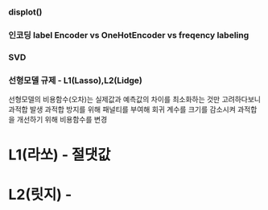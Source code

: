### displot()
### 인코딩 label Encoder vs OneHotEncoder vs freqency labeling
### SVD
### 선형모델 규제 - L1(Lasso),L2(Lidge)
선형모델의 비용함수(오차)는 실제값과 예측값의 차이를 최소화하는 것만 고려하다보니 과적합 발생
과적합 방지를 위해 패널티를 부여해 회귀 계수를 크기를 감소시켜 과적합을 개선하기 위해 비용함수를 변경

# L1(라쏘) - 절댓값
# L2(릿지) - 